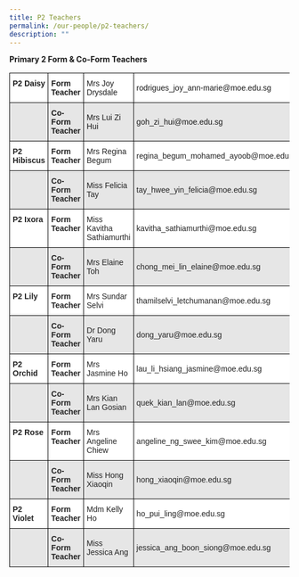 ```yaml
---
title: P2 Teachers
permalink: /our-people/p2-teachers/
description: ""
---
```

**Primary 2 Form & Co-Form Teachers**

<style type="text/css">
.tg  {border-collapse:collapse;border-spacing:0;}
.tg td{border-color:black;border-style:solid;border-width:1px;font-family:Arial, sans-serif;font-size:14px;
  overflow:hidden;padding:10px 5px;word-break:normal;}
.tg th{border-color:black;border-style:solid;border-width:1px;font-family:Arial, sans-serif;font-size:14px;
  font-weight:normal;overflow:hidden;padding:10px 5px;word-break:normal;}
.tg .tg-l2bf{background-color:#FFF;color:#222;font-weight:bold;text-align:left;vertical-align:top}
.tg .tg-h5mn{background-color:#E6E6E6;color:#222;text-align:left;vertical-align:middle}
.tg .tg-bsu7{background-color:#E6E6E6;text-align:left;vertical-align:middle}
.tg .tg-dgl5{background-color:#FFF;font-weight:bold;text-align:left;vertical-align:top}
.tg .tg-zr06{background-color:#FFF;text-align:left;vertical-align:middle}
.tg .tg-3qhc{background-color:#E6E6E6;font-weight:bold;text-align:left;vertical-align:top}
.tg .tg-1ppo{background-color:#FFF;color:#222;text-align:left;vertical-align:middle}
.tg .tg-rs0e{background-color:#E6E6E6;color:#222;font-weight:bold;text-align:left;vertical-align:top}
</style>
<table class="tg">
<thead>
  <tr>
    <th class="tg-dgl5"><span style="font-weight:bold">P2 Daisy</span></th>
    <th class="tg-dgl5"><span style="font-weight:bold">Form Teacher</span></th>
    <th class="tg-zr06">Mrs Joy Drysdale</th>
    <th class="tg-zr06">rodrigues_joy_ann-marie@moe.edu.sg</th>
  </tr>
</thead>
<tbody>
  <tr>
    <td class="tg-bsu7"> </td>
    <td class="tg-3qhc"><span style="font-weight:bold">Co-Form Teacher</span></td>
    <td class="tg-bsu7">Mrs Lui Zi Hui</td>
    <td class="tg-bsu7">goh_zi_hui@moe.edu.sg</td>
  </tr>
  <tr>
    <td class="tg-l2bf"><span style="font-weight:bold">P2 Hibiscus</span></td>
    <td class="tg-l2bf"><span style="font-weight:bold">Form Teacher</span></td>
    <td class="tg-1ppo">Mrs Regina Begum</td>
    <td class="tg-1ppo">regina_begum_mohamed_ayoob@moe.edu.sg</td>
  </tr>
  <tr>
    <td class="tg-h5mn"> </td>
    <td class="tg-rs0e"><span style="font-weight:bold">Co-Form Teacher</span></td>
    <td class="tg-h5mn">Miss Felicia Tay</td>
    <td class="tg-h5mn">tay_hwee_yin_felicia@moe.edu.sg</td>
  </tr>
  <tr>
    <td class="tg-l2bf"><span style="font-weight:bold">P2 Ixora</span></td>
    <td class="tg-l2bf"><span style="font-weight:bold">Form Teacher</span></td>
    <td class="tg-1ppo">Miss Kavitha Sathiamurthi</td>
    <td class="tg-1ppo">kavitha_sathiamurthi@moe.edu.sg</td>
  </tr>
  <tr>
    <td class="tg-h5mn"> </td>
    <td class="tg-rs0e"><span style="font-weight:bold">Co-Form Teacher</span></td>
    <td class="tg-h5mn">Mrs Elaine Toh</td>
    <td class="tg-h5mn">chong_mei_lin_elaine@moe.edu.sg</td>
  </tr>
  <tr>
    <td class="tg-l2bf"><span style="font-weight:bold">P2 Lily</span></td>
    <td class="tg-l2bf"><span style="font-weight:bold">Form Teacher</span></td>
    <td class="tg-1ppo">Mrs Sundar Selvi</td>
    <td class="tg-1ppo">thamilselvi_letchumanan@moe.edu.sg</td>
  </tr>
  <tr>
    <td class="tg-h5mn"> </td>
    <td class="tg-rs0e"><span style="font-weight:bold">Co-Form Teacher</span></td>
    <td class="tg-h5mn">Dr Dong Yaru</td>
    <td class="tg-h5mn">dong_yaru@moe.edu.sg</td>
  </tr>
  <tr>
    <td class="tg-l2bf"><span style="font-weight:bold">P2 Orchid</span></td>
    <td class="tg-l2bf"><span style="font-weight:bold">Form Teacher</span></td>
    <td class="tg-1ppo">Mrs Jasmine Ho</td>
    <td class="tg-1ppo">lau_li_hsiang_jasmine@moe.edu.sg</td>
  </tr>
  <tr>
    <td class="tg-h5mn"> </td>
    <td class="tg-rs0e"><span style="font-weight:bold">Co-Form Teacher</span></td>
    <td class="tg-h5mn">Mrs Kian Lan Gosian</td>
    <td class="tg-h5mn">quek_kian_lan@moe.edu.sg</td>
  </tr>
  <tr>
    <td class="tg-l2bf"><span style="font-weight:bold">P2 Rose</span></td>
    <td class="tg-l2bf"><span style="font-weight:bold">Form Teacher</span></td>
    <td class="tg-1ppo">Mrs Angeline Chiew</td>
    <td class="tg-1ppo">angeline_ng_swee_kim@moe.edu.sg</td>
  </tr>
  <tr>
    <td class="tg-h5mn"> </td>
    <td class="tg-rs0e"><span style="font-weight:bold">Co-Form Teacher</span></td>
    <td class="tg-h5mn">Miss Hong Xiaoqin</td>
    <td class="tg-h5mn">hong_xiaoqin@moe.edu.sg</td>
  </tr>
  <tr>
    <td class="tg-l2bf"><span style="font-weight:bold">P2 Violet</span></td>
    <td class="tg-l2bf"><span style="font-weight:bold">Form Teacher</span></td>
    <td class="tg-1ppo">Mdm Kelly Ho</td>
    <td class="tg-1ppo">ho_pui_ling@moe.edu.sg</td>
  </tr>
  <tr>
    <td class="tg-h5mn"> </td>
    <td class="tg-rs0e"><span style="font-weight:bold">Co-Form Teacher</span></td>
    <td class="tg-h5mn">Miss Jessica Ang</td>
    <td class="tg-h5mn">jessica_ang_boon_siong@moe.edu.sg</td>
  </tr>
</tbody>
</table>